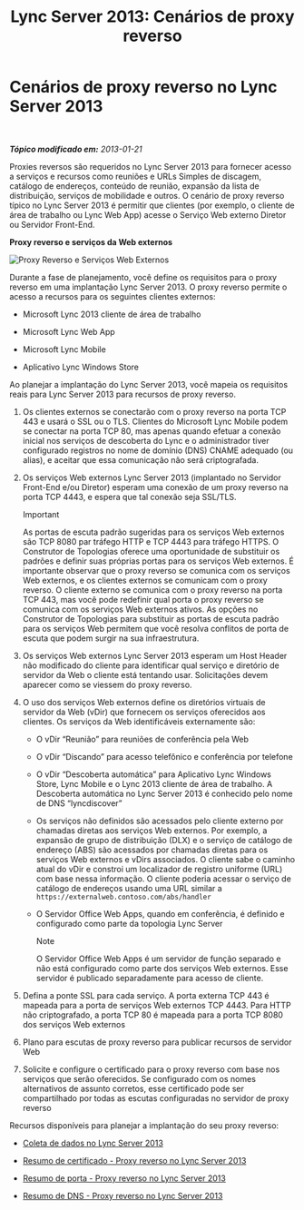 ﻿---
title: 'Lync Server 2013: Cenários de proxy reverso'
TOCTitle: Cenários de proxy reverso
ms:assetid: 13108f59-a660-4ff1-8404-079d1cb646f2
ms:mtpsurl: https://technet.microsoft.com/pt-br/library/JJ204691(v=OCS.15)
ms:contentKeyID: 49305948
ms.date: 05/19/2016
mtps_version: v=OCS.15
ms.translationtype: HT
---

# Cenários de proxy reverso no Lync Server 2013

 

_**Tópico modificado em:** 2013-01-21_

Proxies reversos são requeridos no Lync Server 2013 para fornecer acesso a serviços e recursos como reuniões e URLs Simples de discagem, catálogo de endereços, conteúdo de reunião, expansão da lista de distribuição, serviços de mobilidade e outros. O cenário de proxy reverso típico no Lync Server 2013 é permitir que clientes (por exemplo, o cliente de área de trabalho ou Lync Web App) acesse o Serviço Web externo Diretor ou Servidor Front-End.

**Proxy reverso e serviços da Web externos**

![Proxy Reverso e Serviços Web Externos](images/JJ204932.13142405-d5c9-45b7-a8b7-a8c89f09c97c(OCS.15).jpg "Proxy Reverso e Serviços Web Externos")

Durante a fase de planejamento, você define os requisitos para o proxy reverso em uma implantação Lync Server 2013. O proxy reverso permite o acesso a recursos para os seguintes clientes externos:

  - Microsoft Lync 2013 cliente de área de trabalho

  - Microsoft Lync Web App

  - Microsoft Lync Mobile

  - Aplicativo Lync Windows Store

Ao planejar a implantação do Lync Server 2013, você mapeia os requisitos reais para Lync Server 2013 para recursos de proxy reverso.

1.  Os clientes externos se conectarão com o proxy reverso na porta TCP 443 e usará o SSL ou o TLS. Clientes do Microsoft Lync Mobile podem se conectar na porta TCP 80, mas apenas quando efetuar a conexão inicial nos serviços de descoberta do Lync e o administrador tiver configurado registros no nome de domínio (DNS) CNAME adequado (ou alias), e aceitar que essa comunicação não será criptografada.

2.  Os serviços Web externos Lync Server 2013 (implantado no Servidor Front-End e/ou Diretor) esperam uma conexão de um proxy reverso na porta TCP 4443, e espera que tal conexão seja SSL/TLS.
    
    > [!important]  
    > As portas de escuta padrão sugeridas para os serviços Web externos são TCP 8080 par tráfego HTTP e TCP 4443 para tráfego HTTPS. O Construtor de Topologias oferece uma oportunidade de substituir os padrões e definir suas próprias portas para os serviços Web externos. É importante observar que o proxy reverso se comunica com os serviços Web externos, e os clientes externos se comunicam com o proxy reverso. O cliente externo se comunica com o proxy reverso na porta TCP 443, mas você pode redefinir qual porta o proxy reverso se comunica com os serviços Web externos ativos. As opções no Construtor de Topologias para substituir as portas de escuta padrão para os serviços Web permitem que você resolva conflitos de porta de escuta que podem surgir na sua infraestrutura.

3.  Os serviços Web externos Lync Server 2013 esperam um Host Header não modificado do cliente para identificar qual serviço e diretório de servidor da Web o cliente está tentando usar. Solicitações devem aparecer como se viessem do proxy reverso.

4.  O uso dos serviços Web externos define os diretórios virtuais de servidor da Web (vDir) que fornecem os serviços oferecidos aos clientes. Os serviços da Web identificáveis externamente são:
    
      - O vDir “Reunião” para reuniões de conferência pela Web
    
      - O vDir “Discando” para acesso telefônico e conferência por telefone
    
      - O vDir “Descoberta automática” para Aplicativo Lync Windows Store, Lync Mobile e o Lync 2013 cliente de área de trabalho. A Descoberta automática no Lync Server 2013 é conhecido pelo nome de DNS “lyncdiscover”
    
      - Os serviços não definidos são acessados pelo cliente externo por chamadas diretas aos serviços Web externos. Por exemplo, a expansão de grupo de distribuição (DLX) e o serviço de catálogo de endereço (ABS) são acessados por chamadas diretas para os serviços Web externos e vDirs associados. O cliente sabe o caminho atual do vDir e constroi um localizador de registro uniforme (URL) com base nessa informação. O cliente poderia acessar o serviço de catálogo de endereços usando uma URL similar a `https://externalweb.contoso.com/abs/handler`
    
      - O Servidor Office Web Apps, quando em conferência, é definido e configurado como parte da topologia Lync Server
        
        > [!note]  
        > O Servidor Office Web Apps é um servidor de função separado e não está configurado como parte dos serviços Web externos. Esse servidor é publicado separadamente para acesso de cliente.

5.  Defina a ponte SSL para cada serviço. A porta externa TCP 443 é mapeada para a porta de serviços Web externos TCP 4443. Para HTTP não criptografado, a porta TCP 80 é mapeada para a porta TCP 8080 dos serviços Web externos

6.  Plano para escutas de proxy reverso para publicar recursos de servidor Web

7.  Solicite e configure o certificado para o proxy reverso com base nos serviços que serão oferecidos. Se configurado com os nomes alternativos de assunto corretos, esse certificado pode ser compartilhado por todas as escutas configuradas no servidor de proxy reverso

Recursos disponíveis para planejar a implantação do seu proxy reverso:

  - [Coleta de dados no Lync Server 2013](lync-server-2013-data-collection.md)

  - [Resumo de certificado - Proxy reverso no Lync Server 2013](lync-server-2013-certificate-summary-reverse-proxy.md)

  - [Resumo de porta - Proxy reverso no Lync Server 2013](lync-server-2013-port-summary-reverse-proxy.md)

  - [Resumo de DNS - Proxy reverso no Lync Server 2013](lync-server-2013-dns-summary-reverse-proxy.md)

